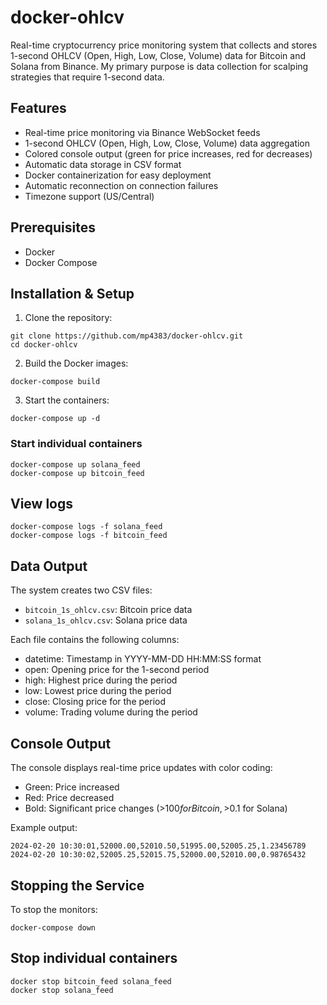 # docker-ohlcv

Real-time cryptocurrency price monitoring system that collects and stores 1-second OHLCV (Open, High, Low, Close, Volume) data for Bitcoin and Solana from Binance. My primary purpose is data collection for scalping strategies that require 1-second data.

## Features

- Real-time price monitoring via Binance WebSocket feeds
- 1-second OHLCV (Open, High, Low, Close, Volume) data aggregation
- Colored console output (green for price increases, red for decreases)
- Automatic data storage in CSV format
- Docker containerization for easy deployment
- Automatic reconnection on connection failures
- Timezone support (US/Central)

## Prerequisites

- Docker
- Docker Compose

## Installation & Setup

1. Clone the repository:
```
git clone https://github.com/mp4383/docker-ohlcv.git
cd docker-ohlcv
```

2. Build the Docker images:
```
docker-compose build
```

3. Start the containers:
```
docker-compose up -d
```

### Start individual containers
```
docker-compose up solana_feed
docker-compose up bitcoin_feed
```

## View logs
```
docker-compose logs -f solana_feed
docker-compose logs -f bitcoin_feed
```

## Data Output

The system creates two CSV files:
- `bitcoin_1s_ohlcv.csv`: Bitcoin price data
- `solana_1s_ohlcv.csv`: Solana price data

Each file contains the following columns:
- datetime: Timestamp in YYYY-MM-DD HH:MM:SS format
- open: Opening price for the 1-second period
- high: Highest price during the period
- low: Lowest price during the period
- close: Closing price for the period
- volume: Trading volume during the period

## Console Output

The console displays real-time price updates with color coding:
- Green: Price increased
- Red: Price decreased
- Bold: Significant price changes (>$100 for Bitcoin, >$0.1 for Solana)

Example output:
```
2024-02-20 10:30:01,52000.00,52010.50,51995.00,52005.25,1.23456789
2024-02-20 10:30:02,52005.25,52015.75,52000.00,52010.00,0.98765432
```

## Stopping the Service

To stop the monitors:
```
docker-compose down
```

## Stop individual containers
```
docker stop bitcoin_feed solana_feed
docker stop solana_feed
```